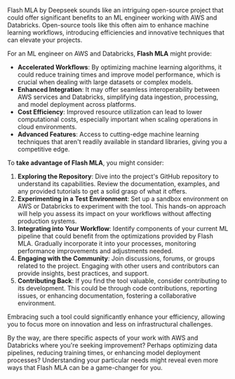Flash MLA by Deepseek sounds like an intriguing open-source project that could offer significant benefits to an ML engineer working with AWS and Databricks. Open-source tools like this often aim to enhance machine learning workflows, introducing efficiencies and innovative techniques that can elevate your projects.

For an ML engineer on AWS and Databricks, **Flash MLA** might provide:

- **Accelerated Workflows**: By optimizing machine learning algorithms, it could reduce training times and improve model performance, which is crucial when dealing with large datasets or complex models.
- **Enhanced Integration**: It may offer seamless interoperability between AWS services and Databricks, simplifying data ingestion, processing, and model deployment across platforms.
- **Cost Efficiency**: Improved resource utilization can lead to lower computational costs, especially important when scaling operations in cloud environments.
- **Advanced Features**: Access to cutting-edge machine learning techniques that aren't readily available in standard libraries, giving you a competitive edge.

To **take advantage of Flash MLA**, you might consider:

1. **Exploring the Repository**: Dive into the project's GitHub repository to understand its capabilities. Review the documentation, examples, and any provided tutorials to get a solid grasp of what it offers.
2. **Experimenting in a Test Environment**: Set up a sandbox environment on AWS or Databricks to experiment with the tool. This hands-on approach will help you assess its impact on your workflows without affecting production systems.
3. **Integrating into Your Workflow**: Identify components of your current ML pipeline that could benefit from the optimizations provided by Flash MLA. Gradually incorporate it into your processes, monitoring performance improvements and adjustments needed.
4. **Engaging with the Community**: Join discussions, forums, or groups related to the project. Engaging with other users and contributors can provide insights, best practices, and support.
5. **Contributing Back**: If you find the tool valuable, consider contributing to its development. This could be through code contributions, reporting issues, or enhancing documentation, fostering a collaborative environment.

Embracing such a tool could significantly enhance your efficiency, allowing you to focus more on innovation and less on infrastructural challenges.

By the way, are there specific aspects of your work with AWS and Databricks where you're seeking improvement? Perhaps optimizing data pipelines, reducing training times, or enhancing model deployment processes? Understanding your particular needs might reveal even more ways that Flash MLA can be a game-changer for you.